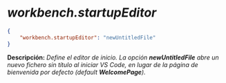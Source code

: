 <!-- Autor: Daniel Benjamin Perez Morales -->
<!-- GitHub: https://github.com/DanielBenjaminPerezMoralesDev13 -->
<!-- GitLab: https://gitlab.com/DanielBenjaminPerezMoralesDev13 -->
<!-- Correo electrónico: danielperezdev@proton.me -->

# ***workbench.startupEditor***

```json
{
    "workbench.startupEditor": "newUntitledFile"
}
```

**Descripción:** *Define el editor de inicio. La opción **newUntitledFile** abre un nuevo fichero sin título al iniciar VS Code, en lugar de la página de bienvenida por defecto (default **WelcomePage**).*
